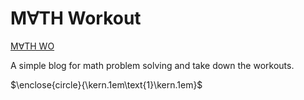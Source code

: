 # M&#8704;TH Workout

[M&#8704;TH WO](https://mathwo.github.io/)

A simple blog for math problem solving and take down the workouts.

$\enclose{circle}{\kern.1em\text{1}\kern.1em}$
